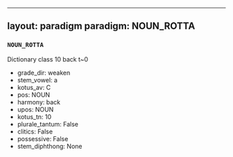 
---
layout: paradigm
paradigm: NOUN_ROTTA
---
### ` NOUN_ROTTA `

Dictionary class 10 back t~0
* grade_dir: weaken
* stem_vowel: a
* kotus_av: C
* pos: NOUN
* harmony: back
* upos: NOUN
* kotus_tn: 10
* plurale_tantum: False
* clitics: False
* possessive: False
* stem_diphthong: None
